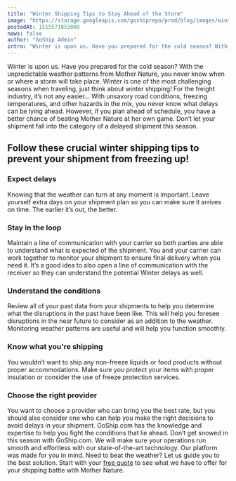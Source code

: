 ```yaml
---
title: "Winter Shipping Tips to Stay Ahead of the Storm"
image: "https://storage.googleapis.com/goshiprepo/prod/blog/images/winter-shipping-tips-stay-ahead-storm.jpg"
postedAt: 1515571853000
news: false
author: "GoShip Admin"
intro: "Winter is upon us. Have you prepared for the cold season? With the unpredictable weather patterns from Mother Nature, you never know when or where a storm will take place. Winter is one of the most challenging seasons when traveling, just think about winter shipping! For the freight industry, it’s not any easier… With unsavory road conditions, freezing temperatures, and other hazards in the mix, you never know what delays can be lying ahead. However, if you plan ahead of schedule, you have a better chance o"
---
```

Winter is upon us. Have you prepared for the cold season? With the unpredictable weather patterns from Mother Nature, you never know when or where a storm will take place. Winter is one of the most challenging seasons when traveling, just think about winter shipping! For the freight industry, it’s not any easier… With unsavory road conditions, freezing temperatures, and other hazards in the mix, you never know what delays can be lying ahead. However, if you plan ahead of schedule, you have a better chance of beating Mother Nature at her own game. Don’t let your shipment fall into the category of a delayed shipment this season.

Follow these crucial winter shipping tips to prevent your shipment from freezing up!
------------------------------------------------------------------------------------

### Expect delays

Knowing that the weather can turn at any moment is important. Leave yourself extra days on your shipment plan so you can make sure it arrives on time. The earlier it’s out, the better.

### Stay in the loop

Maintain a line of communication with your carrier so both parties are able to understand what is expected of the shipment. You and your carrier can work together to monitor your shipment to ensure final delivery when you need it. It’s a good idea to also open a line of communication with the receiver so they can understand the potential Winter delays as well.

### Understand the conditions

Review all of your past data from your shipments to help you determine what the disruptions in the past have been like. This will help you foresee disruptions in the near future to consider as an addition to the weather. Monitoring weather patterns are useful and will help you function smoothly.

### Know what you're shipping

You wouldn’t want to ship any non-freeze liquids or food products without proper accommodations. Make sure you protect your items with proper insulation or consider the use of freeze protection services.

### Choose the right provider

You want to choose a provider who can bring you the best rate, but you should also consider one who can help you make the right decisions to avoid delays in your shipment. GoShip.com has the knowledge and expertise to help you fight the conditions that lie ahead. Don’t get snowed in this season with GoShip.com. We will make sure your operations run smooth and effortless with our state-of-the-art technology. Our platform was made for you in mind. Need to beat the weather? Let us guide you to the best solution. Start with your [free quote](https://app.goship.com/#/wizard) to see what we have to offer for your shipping battle with Mother Nature.
